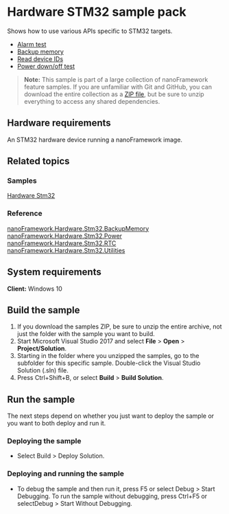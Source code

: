 # Hardware STM32 sample pack

Shows how to use various APIs specific to STM32 targets.
- [Alarm test](Stm32.TestAlarms)
- [Backup memory](/Stm32.BackupMemory)
- [Read device IDs](/Stm32.ReadDeviceIDs)
- [Power down/off test](/Stm32.PowerMode)

> **Note:** This sample is part of a large collection of nanoFramework feature samples. 
> If you are unfamiliar with Git and GitHub, you can download the entire collection as a 
> [ZIP file](https://github.com/nanoframework/Samples/archive/master.zip), but be 
> sure to unzip everything to access any shared dependencies. 
<!-- For more info on working with the ZIP file, 
> the samples collection, and GitHub, see [Get the UWP samples from GitHub](https://aka.ms/ovu2uq). 
> For more samples, see the [Samples portal](https://aka.ms/winsamples) on the Windows Dev Center.  -->


## Hardware requirements

An STM32 hardware device running a nanoFramework image.

## Related topics

### Samples

[Hardware Stm32](/Hardware.Stm32)

### Reference

[nanoFramework.Hardware.Stm32.BackupMemory](http://docs.nanoframework.net/api/nanoFramework.Hardware.Stm32.BackupMemory.html)
[nanoFramework.Hardware.Stm32.Power](http://docs.nanoframework.net/api/nanoFramework.Hardware.Stm32.Power.html)
[nanoFramework.Hardware.Stm32.RTC](http://docs.nanoframework.net/api/nanoFramework.Hardware.Stm32.RTC.html)
[nanoFramework.Hardware.Stm32.Utilities](http://docs.nanoframework.net/api/nanoFramework.Hardware.Stm32.Utilities.html)

<!-- [nanoFramework app samples]() -->

## System requirements

**Client:** Windows 10

## Build the sample

1. If you download the samples ZIP, be sure to unzip the entire archive, not just the folder with the sample you want to build. 
2. Start Microsoft Visual Studio 2017 and select **File** \> **Open** \> **Project/Solution**.
3. Starting in the folder where you unzipped the samples, go to the subfolder for this specific sample. Double-click the Visual Studio Solution (.sln) file.
4. Press Ctrl+Shift+B, or select **Build** \> **Build Solution**.

## Run the sample

The next steps depend on whether you just want to deploy the sample or you want to both deploy and run it.

### Deploying the sample

- Select Build > Deploy Solution. 

### Deploying and running the sample

- To debug the sample and then run it, press F5 or select Debug >  Start Debugging. To run the sample without debugging, press Ctrl+F5 or selectDebug > Start Without Debugging. 
